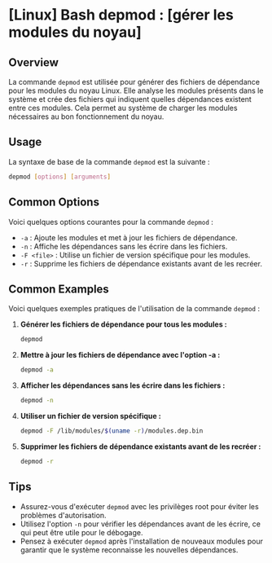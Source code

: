 # [Linux] Bash depmod : [gérer les modules du noyau]

## Overview
La commande `depmod` est utilisée pour générer des fichiers de dépendance pour les modules du noyau Linux. Elle analyse les modules présents dans le système et crée des fichiers qui indiquent quelles dépendances existent entre ces modules. Cela permet au système de charger les modules nécessaires au bon fonctionnement du noyau.

## Usage
La syntaxe de base de la commande `depmod` est la suivante :

```bash
depmod [options] [arguments]
```

## Common Options
Voici quelques options courantes pour la commande `depmod` :

- `-a` : Ajoute les modules et met à jour les fichiers de dépendance.
- `-n` : Affiche les dépendances sans les écrire dans les fichiers.
- `-F <file>` : Utilise un fichier de version spécifique pour les modules.
- `-r` : Supprime les fichiers de dépendance existants avant de les recréer.

## Common Examples
Voici quelques exemples pratiques de l'utilisation de la commande `depmod` :

1. **Générer les fichiers de dépendance pour tous les modules :**
   ```bash
   depmod
   ```

2. **Mettre à jour les fichiers de dépendance avec l'option -a :**
   ```bash
   depmod -a
   ```

3. **Afficher les dépendances sans les écrire dans les fichiers :**
   ```bash
   depmod -n
   ```

4. **Utiliser un fichier de version spécifique :**
   ```bash
   depmod -F /lib/modules/$(uname -r)/modules.dep.bin
   ```

5. **Supprimer les fichiers de dépendance existants avant de les recréer :**
   ```bash
   depmod -r
   ```

## Tips
- Assurez-vous d'exécuter `depmod` avec les privilèges root pour éviter les problèmes d'autorisation.
- Utilisez l'option `-n` pour vérifier les dépendances avant de les écrire, ce qui peut être utile pour le débogage.
- Pensez à exécuter `depmod` après l'installation de nouveaux modules pour garantir que le système reconnaisse les nouvelles dépendances.